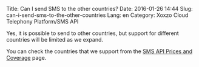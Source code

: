 Title: Can I send SMS to the other countries?
Date: 2016-01-26 14:44
Slug: can-i-send-sms-to-the-other-countries
Lang: en
Category: Xoxzo Cloud Telephony Platform/SMS API

Yes, it is possible to send to other countries, but support for different countries will be limited as we expand.

You can check the countries that we support from the [SMS API Prices and Coverage](https://www.xoxzo.com/en/about/pricing/) page.
